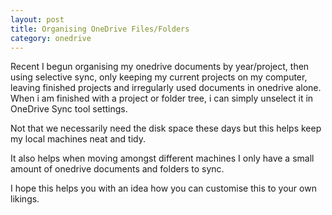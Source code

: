 ```yaml
---
layout: post
title: Organising OneDrive Files/Folders
category: onedrive
---
```

Recent I begun organising my onedrive documents by year/project, then using selective sync, only keeping my current projects on my computer, leaving finished projects and irregularly used documents in onedrive alone.  When i am finished with a project or folder tree, i can simply unselect it in OneDrive Sync tool settings.

Not that we necessarily need the disk space these days but this helps keep my local machines neat and tidy.

It also helps when moving amongst different machines I only have a small amount of onedrive documents and folders to sync.

I hope this helps you with an idea how you can customise this to your own likings.
